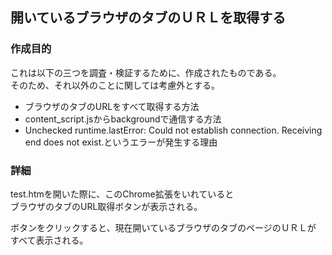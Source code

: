 ## 開いているブラウザのタブのＵＲＬを取得する

### 作成目的
これは以下の三つを調査・検証するために、作成されたものである。  
そのため、それ以外のことに関しては考慮外とする。

* ブラウザのタブのURLをすべて取得する方法
* content_script.jsからbackgroundで通信する方法
* Unchecked runtime.lastError: Could not establish connection. Receiving end does not exist.というエラーが発生する理由



### 詳細
test.htmを開いた際に、このChrome拡張をいれていると  
ブラウザのタブのURL取得ボタンが表示される。

ボタンをクリックすると、現在開いているブラウザのタブのページのＵＲＬが  
すべて表示される。
